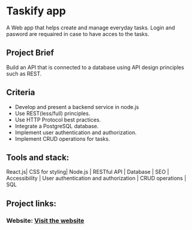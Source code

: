 # Taskify app

A Web app that helps create and manage everyday tasks. Login and pasword are requaired in case to have acces to the tasks.

## Project Brief
Build an API that is connected to a database using API design principles such as REST.

## Criteria
<ul>
  <li>Develop and present a backend service in node.js</li>
   <li>Use REST(less/full) principles.</li>
   <li>Use HTTP Protocol best practices.</li>
   <li>Integrate a PostgreSQL database.</li>
   <li>Implement user authentication and authorization.</li>
    <li>Implement CRUD operations for tasks.</li>
</ul>

## Tools and stack:

React.js| CSS for styling| Node.js | RESTful API | Database | SEO | Accessibility | User authentication and authorization | CRUD operations | SQL

## Project links:

### Website: [Visit the website](https://todo-list-gules-xi.vercel.app/)
